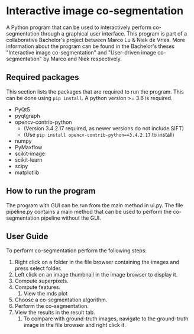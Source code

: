 # Interactive image co-segmentation
A Python program that can be used to interactively perform co-segmentation through a graphical user interface. This program is part of a collaborative Bachelor's project between Marco Lu & Niek de Vries. More information about the program can be found in the Bachelor's theses "Interactive image co-segmentation" and "User-driven image co-segmentation" by Marco and Niek respectively.

## Required packages
This section lists the packages that are required to run the program. This can be done using `pip install`. A python version >= 3.6 is required.
* PyQt5
* pyqtgraph
* opencv-contrib-python 
   * (Version 3.4.2.17 required, as newer versions do not include SIFT)
   * (Use `pip install opencv-contrib-python==3.4.2.17` to install)
* numpy
* PyMaxflow
* scikit-image
* scikit-learn
* scipy
* matplotlib

## How to run the program
The program with GUI can be run from the main method in ui.py.
The file pipeline.py contains a main method that can be used to perform the co-segmentation pipeline without the GUI.

## User Guide
To perform co-segmentation perform the following steps:
1. Right click on a folder in the file browser containing the images and press select folder.
1. Left click on an image thumbnail in the image browser to display it.
1. Compute superpixels.
1. Compute features.
   1. View the mds plot
1. Choose a co-segmentation algorithm.
1. Perform the co-segmentation.
1. View the results in the result tab.
   1. To compare with ground-truth images, navigate to the ground-truth image in the file browser and right click it.
